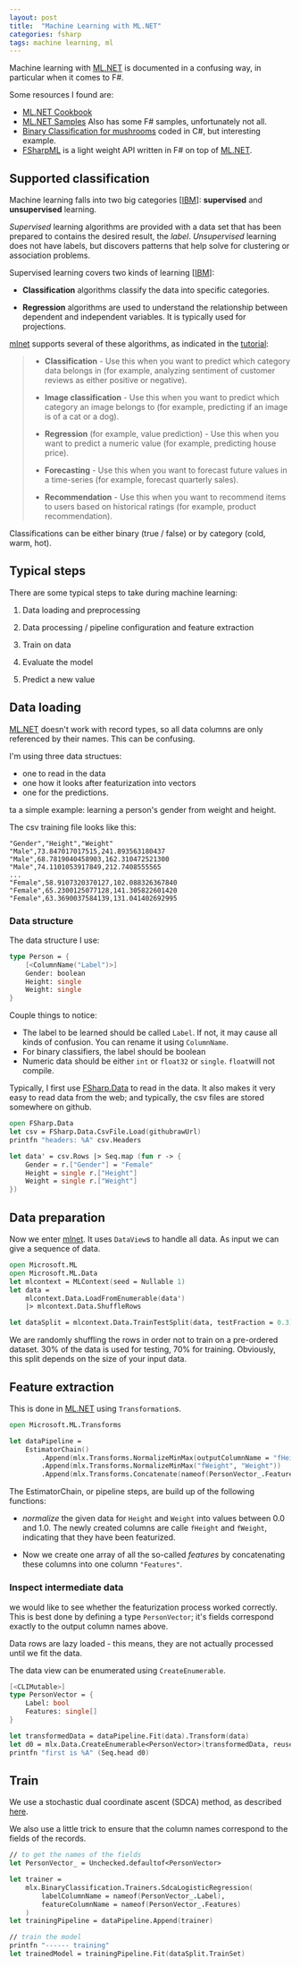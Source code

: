 ```yaml
---
layout: post
title:  "Machine Learning with ML.NET"
categories: fsharp 
tags: machine learning, ml
---
```


Machine learning with [ML.NET][mlnet] is documented in a confusing way, in particular when it comes to F#.

Some resources I found are:

- [ML.NET Cookbook](https://github.com/dotnet/machinelearning/blob/main/docs/code/MlNetCookBook.md#how-do-i-train-a-regression-model)
- [ML.NET Samples](https://github.com/dotnet/machinelearning-samples)
    Also has some F# samples, unfortunately not all.
- [Binary Classification for mushrooms](https://www.c-sharpcorner.com/article/how-to-do-binary-classification-in-asp-net-core-using-ml-net/) coded in C#, but interesting example.
- [FSharpML](https://csbiology.github.io/FSharpML//index.html) is a light weight API written in F# on top of [ML.NET].


## Supported classification

Machine learning falls into two big categories [[IBM]]: **supervised** and **unsupervised** learning.

*Supervised* learning algorithms are provided with a data set that has been prepared to contains the desired result, the *label*. *Unsupervised* learning does not have labels, but discovers patterns that help solve for clustering or association problems. 

Supervised learning covers two kinds of learning [[IBM]]: 

- **Classification** algorithms classify the data into specific categories.

- **Regression** algorithms are used to understand the relationship between dependent and independent variables. It is typically used for projections.

[mlnet] supports several of these algorithms, as indicated in the [tutorial]:

> - **Classification** - Use this when you want to predict which category data belongs in (for example, analyzing sentiment of customer reviews as either positive or negative).
>
> - **Image classification** - Use this when you want to predict which category an image belongs to (for example, predicting if an image is of a cat or a dog).
>
> - **Regression** (for example, value prediction) - Use this when you want to predict a numeric value (for example, predicting house price).
>
> - **Forecasting** - Use this when you want to forecast future values in a time-series (for example, forecast quarterly sales).
>
> - **Recommendation** - Use this when you want to recommend items to users based on historical ratings (for example, product recommendation).

Classifications can be either binary (true / false) or by category (cold, warm, hot).


## Typical steps


There are some typical steps to take during machine learning:

1. Data loading and preprocessing

1. Data processing / pipeline configuration and feature extraction

1. Train on data

1. Evaluate the model

1. Predict a new value



## Data loading

[ML.NET] doesn't work with record types, so all data columns are only referenced by their names. This can be confusing.

I'm using three data structues:

- one to read in the data
- one how it looks after featurization into vectors
- one for the predictions.

ta a simple example: learning a person's gender from weight and height.

The csv training file looks like this:

    "Gender","Height","Weight"
    "Male",73.847017017515,241.893563180437
    "Male",68.7819040458903,162.310472521300
    "Male",74.1101053917849,212.7408555565
    ...
    "Female",58.9107320370127,102.088326367840
    "Female",65.2300125077128,141.305822601420
    "Female",63.3690037584139,131.041402692995

### Data structure

The data structure I use:

~~~~fsharp
type Person = {
    [<ColumnName("Label")>]
    Gender: boolean
    Height: single
    Weight: single
}
~~~~

Couple things to notice:
- The label to be learned should be called `Label`. If not, it may cause all kinds of confusion. You can rename it using `ColumnName`.
- For binary classifiers, the label should be boolean
- Numeric data should be either `int` or `float32` or `single`. `float`will not compile.

Typically, I first use [FSharp.Data][fsharp-data] to read in the data. It also makes it very easy to read data from the web; and typically, the csv files are stored somewhere on github.

~~~~fsharp
open FSharp.Data
let csv = FSharp.Data.CsvFile.Load(githubrawUrl)
printfn "headers: %A" csv.Headers

let data' = csv.Rows |> Seq.map (fun r -> {
    Gender = r.["Gender"] = "Female"
    Height = single r.["Height"]
    Weight = single r.["Weight"]
})
~~~~

## Data preparation
Now we enter [mlnet]. It uses `DataView`s to handle all data. As input we can give a sequence of data.

~~~~~fsharp
open Microsoft.ML
open Microsoft.ML.Data
let mlcontext = MLContext(seed = Nullable 1)
let data = 
    mlcontext.Data.LoadFromEnumerable(data')
    |> mlcontext.Data.ShuffleRows

let dataSplit = mlcontext.Data.TrainTestSplit(data, testFraction = 0.3)
~~~~~

We are randomly shuffling the rows in order not to train on a pre-ordered dataset. 30% of the data is used for testing, 70% for training. Obviously, this split depends on the size of your input data.

## Feature extraction

This is done in [ML.NET] using `Transformation`s. 

~~~fsharp
open Microsoft.ML.Transforms

let dataPipeline =
    EstimatorChain()
        .Append(mlx.Transforms.NormalizeMinMax(outputColumnName = "fHeight", inputColumnName = "Height"))
        .Append(mlx.Transforms.NormalizeMinMax("fWeight", "Weight"))
        .Append(mlx.Transforms.Concatenate(nameof(PersonVector_.Features), "fWeight", "fHeight"))
~~~

The EstimatorChain, or pipeline steps, are build up of the following functions:

- *normalize* the given data for `Height` and `Weight` into values between 0.0 and 1.0. The newly created columns are calle `fHeight` and `fWeight`, indicating that they have been featurized.

- Now we create one array of all the so-called *features* by concatenating these columns into one column `"Features"`. 

### Inspect intermediate data

we would like to see whether the featurization process worked correctly. This is best done by defining a type `PersonVector`; it's fields correspond exactly to the output column names above.

Data rows are lazy loaded - this means, they are not actually processed until we fit the data.

The data view can be enumerated using `CreateEnumerable`.

~~~fsharp
[<CLIMutable>]
type PersonVector = {
    Label: bool
    Features: single[]
}

let transformedData = dataPipeline.Fit(data).Transform(data)
let d0 = mlx.Data.CreateEnumerable<PersonVector>(transformedData, reuseRowObject = false) 
printfn "first is %A" (Seq.head d0)
~~~~


## Train

We use a stochastic dual coordinate ascent (SDCA) method, as described [here](https://docs.microsoft.com/en-us/dotnet/api/microsoft.ml.trainers.sdcalogisticregressionbinarytrainer?view=ml-dotnet).

We also use a little trick to ensure that the column names correspond to the fields of the records.

~~~fsharp
// to get the names of the fields
let PersonVector_ = Unchecked.defaultof<PersonVector>

let trainer =
    mlx.BinaryClassification.Trainers.SdcaLogisticRegression(
        labelColumnName = nameof(PersonVector_.Label), 
        featureColumnName = nameof(PersonVector_.Features)
    )
let trainingPipeline = dataPipeline.Append(trainer)

// train the model
printfn "------ training"
let trainedModel = trainingPipeline.Fit(dataSplit.TrainSet)
~~~


[mlnet]:    https://dotnet.microsoft.com/en-us/learn/ml-dotnet
[fsharp-data]:  https://fsprojects.github.io/FSharp.Data/
[tutorial]:  https://dotnet.microsoft.com/en-us/learn/ml-dotnet/get-started-tutorial/create
[ML.NET]:   [mlnet]
[IBM]:      https://www.ibm.com/cloud/learn/supervised-learning#toc-how-superv-A-QjXQz-